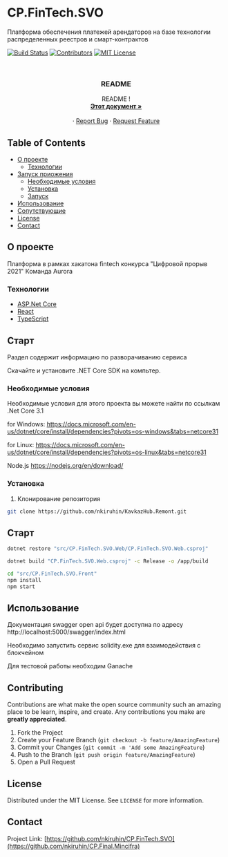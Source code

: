 # CP.FinTech.SVO
Платформа обеспечения платежей арендаторов на базе технологии распределенных реестров и смарт-контрактов
<!--
*** Thanks for checking out this README Template. If you have a suggestion that would
*** make this better please fork the repo and create a pull request or simple open
*** an issue with the tag "enhancement".
*** Thanks again! Now go create something AMAZING! :D
-->





<!-- PROJECT SHIELDS -->
[![Build Status][build-shield]]()
[![Contributors][contributors-shield]]()
[![MIT License][license-shield]][license-url]



<!-- PROJECT LOGO -->
<br />


<h3 align="center">README</h3>

  <p align="center">
    README !
    <br />
    <a href="https://github.com/nkiruhin/CP.FinTech.SVO/blob/master/README.md"><strong>Этот документ »</strong></a>
    <br />
    <br />
    <!--<a href="https://github.com/othneildrew/Best-README-Template">View Demo</a>-->
    ·
    <a href="https://github.com/nkiruhin/CP.FinTech.SVO/issues">Report Bug</a>
    ·
    <a href="https://github.com/nkiruhin/CP.FinTech.SVO/issues">Request Feature</a>
  </p>
</p>



<!-- TABLE OF CONTENTS -->
## Table of Contents

* [О проекте](#about-the-project)
    * [Технологии](#built-with)
* [Запуск приожения](#getting-started)
    * [Необходимые условия](#prerequisites)
    * [Установка](#installation)
    * [Запуск](#start)
* [Использование](#usage)
* [Сопутствующие](#contributing)
* [License](#license)
* [Contact](#contact)



<!-- ABOUT THE PROJECT -->
## О проекте
Платформа в рамках хакатона fintech конкурса "Цифровой прорыв 2021"
Команда Aurora

### Технологии

* [ASP.Net Core](https://github.com/dotnet/core)
* [React](https://reactjs.org/)
* [TypeScript](https://www.typescriptlang.org/)



<!-- GETTING STARTED -->
## Старт

Раздел содержит информацию по разворачиванию сервиса
<p>
Скачайте и установите .NET Core SDK на компьтер.
<p>

### Необходимые условия

Необходимые условия для этого проекта вы можете найти по ссылкам
.Net Core 3.1

for Windows:
https://docs.microsoft.com/en-us/dotnet/core/install/dependencies?pivots=os-windows&tabs=netcore31

for Linux:
https://docs.microsoft.com/en-us/dotnet/core/install/dependencies?pivots=os-linux&tabs=netcore31

Node.js
https://nodejs.org/en/download/


### Установка

1. Клонирование репозитория
```sh
git clone https://github.com/nkiruhin/KavkazHub.Remont.git
```


## Старт

```sh
dotnet restore "src/CP.FinTech.SVO.Web/CP.FinTech.SVO.Web.csproj"
```
```sh
dotnet build "CP.FinTech.SVO.Web.csproj" -c Release -o /app/build
```
```sh
cd "src/CP.FinTech.SVO.Front"
npm install
npm start
```

<!-- USAGE EXAMPLES -->
## Использование


Документация swagger open api будет доступна по адресу http://localhost:5000/swagger/index.html
  
Необходимо запустить сервис solidity.exe для взаимодействия с блокчейном

Для тестовой работы необходим Ganache

<!-- CONTRIBUTING -->
## Contributing

Contributions are what make the open source community such an amazing place to be learn, inspire, and create. Any contributions you make are **greatly appreciated**.

1. Fork the Project
2. Create your Feature Branch (`git checkout -b feature/AmazingFeature`)
3. Commit your Changes (`git commit -m 'Add some AmazingFeature`)
4. Push to the Branch (`git push origin feature/AmazingFeature`)
5. Open a Pull Request



<!-- LICENSE -->
## License

Distributed under the MIT License. See `LICENSE` for more information.



<!-- CONTACT -->
## Contact


Project Link: [https://github.com/nkiruhin/CP.FinTech.SVO](https://github.com/nkiruhin/CP.Final.Mincifra)









<!-- MARKDOWN LINKS & IMAGES -->
[build-shield]: https://img.shields.io/badge/build-passing-brightgreen.svg?style=flat-square
[contributors-shield]: https://img.shields.io/badge/contributors-1-orange.svg?style=flat-square
[license-shield]: https://img.shields.io/badge/license-MIT-blue.svg?style=flat-square
[license-url]: https://choosealicense.com/licenses/mit
[linkedin-shield]: https://img.shields.io/badge/-LinkedIn-black.svg?style=flat-square&logo=linkedin&colorB=555
[linkedin-url]: https://linkedin.com/in/othneildrew
[product-screenshot]: https://raw.githubusercontent.com/othneildrew/Best-README-Template/master/screenshot.png

